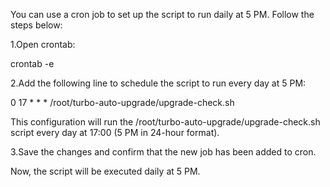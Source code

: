 You can use a cron job to set up the script to run daily at 5 PM. Follow the steps below:

1.Open crontab:

crontab -e

2.Add the following line to schedule the script to run every day at 5 PM:

0 17 * * * /root/turbo-auto-upgrade/upgrade-check.sh

This configuration will run the /root/turbo-auto-upgrade/upgrade-check.sh script every day at 17:00 (5 PM in 24-hour format).

3.Save the changes and confirm that the new job has been added to cron.

Now, the script will be executed daily at 5 PM.
